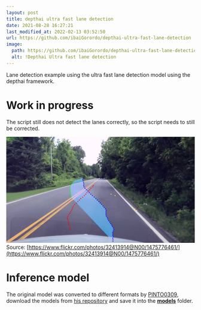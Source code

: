 ```yaml
---
layout: post
title: depthai ultra fast lane detection
date: 2021-08-28 16:27:21 
last_modified_at: 2022-02-13 03:52:50 
url: https://github.com/ibaiGorordo/depthai-ultra-fast-lane-detection
image:
  path: https://github.com/ibaiGorordo/depthai-ultra-fast-lane-detection/raw/main/doc/img/output.jpg
  alt: !Depthai Ultra fast lane detection
---
```

 Lane detection example using the ultra fast lane detection model using the depthai framework.

# Work in progress
The script still does not detect the lanes correctly, so the script needs to still be corrected.

![!Depthai Ultra fast lane detection](https://github.com/ibaiGorordo/depthai-ultra-fast-lane-detection/raw/main/doc/img/output.jpg)
Source: [https://www.flickr.com/photos/32413914@N00/1475776461/](https://www.flickr.com/photos/32413914@N00/1475776461/)

# Inference model
The original model was converted to different formats by [PINTO0309](https://github.com/PINTO0309), download the models from [his repository](https://github.com/PINTO0309/PINTO_model_zoo/tree/main/140_Ultra-Fast-Lane-Detection) and save it into the **[models](https://github.com/ibaiGorordo/depthai-ultra-fast-lane-detection/tree/main/models)** folder. 
